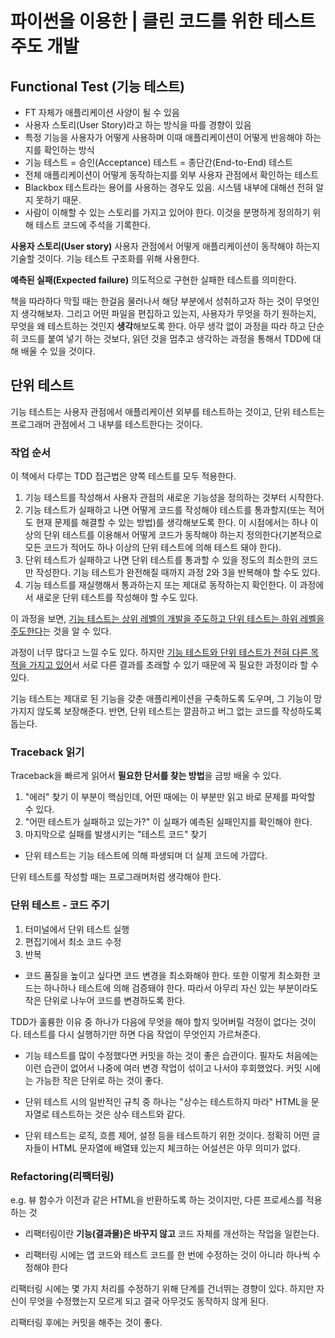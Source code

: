 # 파이썬을 이용한 | 클린 코드를 위한 테스트 주도 개발

## Functional Test (기능 테스트)
- FT 자체가 애플리케이션 사양이 될 수 있음
- 사용자 스토리(User Story)라고 하는 방식을 따를 경향이 있음
- 특정 기능을 사용자가 어떻게 사용하며 이때 애플리케이션이 어떻게 반응해야 하는지를 확인하는 방식
- 기능 테스트 = 승인(Acceptance) 테스트 = 종단간(End-to-End) 테스트
- 전체 애플리케이션이 어떻게 동작하는지를 외부 사용자 관점에서 확인하는 테스트
- Blackbox 테스트라는 용어를 사용하는 경우도 있음. 시스템 내부에 대해선 전혀 알지 못하기 때문.
- 사람이 이해할 수 있는 스토리를 가지고 있어야 한다. 이것을 분명하게 정의하기 위해 테스트 코드에 주석을 기록한다.



**사용자 스토리(User story)**
사용자 관점에서 어떻게 애플리케이션이 동작해야 하는지 기술할 것이다. 기능 테스트 구조화를 위해 사용한다.

**예측된 실패(Expected failure)**
의도적으로 구현한 실패한 테스트를 의미한다.





책을 따라하다 막힐 때는 한걸음 물러나서 해당 부분에서 성취하고자 하는 것이 무엇인지 생각해보자. 그리고 어떤 파일을 편집하고 있는지, 사용자가 무엇을 하기 원하는지, 무엇을 왜 테스트하는 것인지 **생각**해보도록 한다. 아무 생각 없이 과정을 따라 하고 단순히 코드를 붙여 넣기 하는 것보다, 읽던 것을 멈추고 생각하는 과정을 통해서 TDD에 대해 배울 수 있을 것이다.



## 단위 테스트

기능 테스트는 사용자 관점에서 애플리케이션 외부를 테스트하는 것이고,
단위 테스트는 프로그래머 관점에서 그 내부를 테스트한다는 것이다.

### 작업 순서

이 책에서 다루는 TDD 접근법은 양쪽 테스트를 모두 적용한다.

1. 기능 테스트를 작성해서 사용자 관점의 새로운 기능성을 정의하는 것부터 시작한다.
2. 기능 테스트가 실패하고 나면 어떻게 코드를 작성해야 테스트를 통과할지(또는 적어도 현재 문제를 해결할 수 있는 방법)를 생각해보도록 한다.
   이 시점에서는 하나 이상의 단위 테스트를 이용해서 어떻게 코드가 동작해야 하는지 정의한다(기본적으로 모든 코드가 적어도 하나 이상의 단위 테스트에 의해 테스트 돼야 한다).
3. 단위 테스트가 실패하고 나면 단위 테스트를 통과할 수 있을 정도의 최소한의 코드만 작성한다. 
   기능 테스트가 완전해질 때까지 과정 2와 3을 반복해야 할 수도 있다.
4. 기능 테스트를 재실행해서 통과하는지 또는 제대로 동작하는지 확인한다. 이 과정에서 새로운 단위 테스트를 작성해야 할 수도 있다.

이 과정을 보면, <u>기능 테스트는 상위 레벨의 개발을 주도하고 단위 테스트는 하위 레벨을 주도한다</u>는 것을 알 수 있다.

과정이 너무 많다고 느낄 수도 있다. 하지만 <u>기능 테스트와 단위 테스트가 전혀 다른 목적을 가지고 있어</u>서 서로 다른 결과를 초래할 수 있기 때문에 꼭 필요한 과정이라 할 수 있다.

기능 테스트는 제대로 된 기능을 갖춘 애플리케이션을 구축하도록 도우며, 그 기능이 망가지지 않도록 보장해준다. 반면, 단위 테스트는 깔끔하고 버그 없는 코드를 작성하도록 돕는다.





### Traceback 읽기

Traceback을 빠르게 읽어서 **필요한 단서를 찾는 방법**을 금방 배울 수 있다.

1. "에러" 찾기
   이 부분이 핵심인데, 어떤 때에는 이 부분만 읽고 바로 문제를 파악할 수 있다.
2. "어떤 테스트가 실패하고 있는가?"
   이 실패가 예측된 실패인지를 확인해야 한다.
3. 마지막으로 실패를 발생시키는 "테스트 코드" 찾기



- 단위 테스트는 기능 테스트에 의해 파생되며 더 실제 코드에 가깝다. 

단위 테스트를 작성할 때는 프로그래머처럼 생각해야 한다.



### 단위 테스트 - 코드 주기

1. 터미널에서 단위 테스트 실행
2. 편집기에서 최소 코드 수정
3. 반복

- 코드 품질을 높이고 싶다면 코드 변경을 최소화해야 한다.
  또한 이렇게 최소화한 코드는 하나하나 테스트에 의해 검증돼야 한다.
  따라서 아무리 자신 있는 부분이라도 작은 단위로 나누어 코드를 변경하도록 한다.



TDD가 훌륭한 이유 중 하나가 다음에 무엇을 해야 할지 잊어버릴 걱정이 없다는 것이다. 테스트를 다시 실행하기만 하면 다음 작업이 무엇인지 가르쳐준다.



- 기능 테스트를 많이 수정했다면 커밋을 하는 것이 좋은 습관이다. 
  필자도 처음에는 이런 습관이 없어서 나중에 여러 변경 작업이 섞이고 나서야 후회했었다. 커밋 시에는 가능한 작은 단위로 하는 것이 좋다.



- 단위 테스트 시의 일반적인 규칙 중 하나는 "상수는 테스트하지 마라"
  HTML을 문자열로 테스트하는 것은 상수 테스트와 같다.

- 단위 테스트는 로직, 흐름 제어, 설정 등을 테스트하기 위한 것이다.
  정확히 어떤 글자들이 HTML 문자열에 배열돼 있는지 체크하는 어설션은 아무 의미가 없다.



### Refactoring(리팩터링)

e.g. 뷰 함수가 이전과 같은 HTML을 반환하도록 하는 것이지만, 다른 프로세스를 적용하는 것

- 리팩터링이란 **기능(결과물)은 바꾸지 않고** 코드 자체를 개선하는 작업을 일컫는다.

- 리팩터링 시에는 앱 코드와 테스트 코드를 한 번에 수정하는 것이 아니라 하나씩 수정해야 한다

리팩터링 시에는 몇 가지 처리를 수정하기 위해 단계를 건너뛰는 경향이 있다. 하지만 자신이 무엇을 수정했는지 모르게 되고 결국 아무것도 동작하지 않게 된다.

리팩터링 후에는 커밋을 해주는 것이 좋다.

